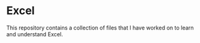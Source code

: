 # Excel
This repository contains a collection of files that I have worked on to learn and understand Excel.
